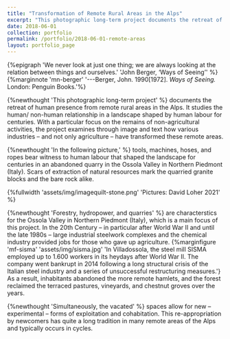 ```yaml
---
title: "Transformation of Remote Rural Areas in the Alps"
excerpt: "This photographic long-term project documents the retreat of the human presence from remote rural areas in the Alps It studies the human/ non-human relationship in a landscape shaped by human labour  for centuries ..."
date: 2018-06-01
collection: portfolio
permalink: /portfolio/2018-06-01-remote-areas
layout: portfolio_page
---
```

{%epigraph 'We never look at just one thing; we are always looking at the relation between things and ourselves.' 'John Berger, ‘Ways of Seeing’' %} {%marginnote 'mn-berger' '---Berger, John. 1990[1972]. *Ways of Seeing.* London: Penguin Books.'%}

{%newthought 'This photographic long-term project' %} documents the retreat of human presence from remote rural areas in the Alps. It studies the human/ non-human relationship in a landscape shaped by human labour  for centuries. With a particular focus on the remains of non-agricultural activities, the project examines through image and text how various industries – and not only agriculture – have transformed these remote areas.

{%newthought 'In the following picture,' %} tools, machines, hoses, and ropes bear witness to human labour that shaped the landscape for centuries in an abandoned quarry in the Ossola Valley in Northern Piedmont (Italy). Scars of extraction of natural resources mark the quarried granite blocks and the bare rock alike.

{%fullwidth 'assets/img/imagequilt-stone.png' 'Pictures: David Loher 2021' %}

{%newthought 'Forestry, hydropower, and quarries' %} are characterstics for the Ossola Valley in Northern Piedmont (Italy), which is a main focus of this project. In the 20th Century – in particular after World War II and until the late 1980s – large industrial steelwork complexes and the chemical industry provided jobs for those who gave up agriculture.
{%marginfigure 'mf-sisma' 'assets/img/sisma.jpg' 'In Villadossola, the steel mill SISMA employed up to 1.600 workers in its heydays after World War II. The company went bankrupt in 2014 following a long structural crisis of the Italian steel industry and a series of unsuccessful restructuring measures.'} As a result, inhabitants abandoned the more remote hamlets, and the forest reclaimed the terraced pastures, vineyards, and chestnut groves over the years.

{%newthought 'Simultaneously, the vacated' %} spaces allow for new – experimental – forms of exploitation and cohabitation. This re-appropriation by newcomers has quite a long tradition in many remote areas of the Alps and typically occurs in cycles.
